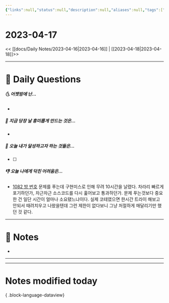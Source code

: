 ```yaml
---
{"links":null,"status":null,"description":null,"aliases":null,"tags":[" DailyNote "],"created":"2023-04-17T21:42:03","updated":"2025-01-14T18:41:14","title":"2023-04-17","dg-publish":true,"permalink":"/docs/Daily Notes/2023-04-17/","dgPassFrontmatter":true}
---
```



# 2023-04-17

<< [[docs/Daily Notes/2023-04-16\|2023-04-16]] | [[2023-04-18\|2023-04-18]]>>

---

# 📅 Daily Questions

##### 🌜 어젯밤에 난...

- 

##### 🙌 지금 당장 날 흥미롭게 만드는 것은...

- 

##### 🚀 오늘 내가 달성하고자 하는 것들은...

- [ ] 

##### 👎 오늘 나에게 닥친 어려움은...

- [1082 방 번호](boj.kr/1082) 문제를 푸는데 구현미스로 인해 무려 10시간을 날렸다. 차라리 빠르게 포기하던가, 차근차근 소스코드를 다시 훑어보고 통과하던가. 문제 푸는것보다 중요한 건 일단 시간이 얼마나 소요됐느냐이다. 실제 코테였으면 한시간 트라이 해보고 안되서 때려치우고 나왔을텐데 그런 제한이 없다보니 그냥 처절하게 매달리기만 했던 것 같다.

---

# 📝 Notes

- 

___



---

# Notes modified today


{ .block-language-dataview}
